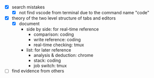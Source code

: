 - [x] search mistakes
	- [x] not find vscode from terminal due to the command name "code"
- [x] theory of the two level structure of tabs and editors
	- [x] document
		- side by side: for real-time reference
			- comparison: coding
			- write reference: coding
			- real-time checking: tmux	
		- list: for later reference
			- analysis & deduction: chrome
			- stack: coding
			- job switch: tmux  
- [ ] find evidence from others